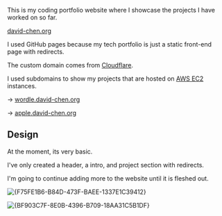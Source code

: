 This is my coding portfolio website where I showcase the projects I have worked on so far.

[david-chen.org](david-chen.org)

I used GitHub pages because my tech portfolio is just a static front-end page with redirects.

The custom domain comes from [Cloudflare](https://www.cloudflare.com/).

I used subdomains to show my projects that are hosted on [AWS EC2](https://aws.amazon.com/ec2/) instances.

 -> [wordle.david-chen.org](wordle.david-chen.org)
 
 -> [apple.david-chen.org](apple.david-chen.org)

## Design

At the moment, its very basic. 

I've only created a header, a intro, and project section with redirects. 

I'm going to continue adding more to the website until it is fleshed out. 


![{F75FE1B6-B84D-473F-BAEE-1337E1C39412}](https://github.com/user-attachments/assets/ba132568-6c84-460a-8e73-706ec47c5069)


![{BF903C7F-8E0B-4396-B709-18AA31C5B1DF}](https://github.com/user-attachments/assets/7a4b257f-c68a-47b0-9c53-8ab008628651)
